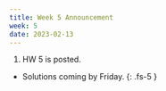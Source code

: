 ```yaml
---
title: Week 5 Announcement
week: 5
date: 2023-02-13
---
```


1. HW 5 is posted.
  - Solutions coming by Friday.
{: .fs-5 }
